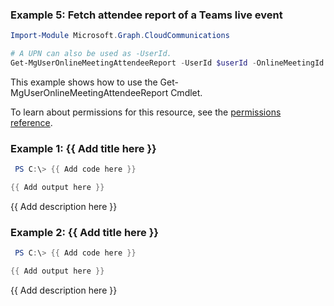 ### Example 5: Fetch attendee report of a Teams live event

```powershellImport-Module Microsoft.Graph.CloudCommunications

# A UPN can also be used as -UserId.
Get-MgUserOnlineMeetingAttendeeReport -UserId $userId -OnlineMeetingId $onlineMeetingId
```
This example shows how to use the Get-MgUserOnlineMeetingAttendeeReport Cmdlet.
To learn about permissions for this resource, see the [permissions reference](/graph/permissions-reference).

### Example 1: {{ Add title here }}
```powershell
 PS C:\> {{ Add code here }}

{{ Add output here }}
```

{{ Add description here }}

### Example 2: {{ Add title here }}
```powershell
 PS C:\> {{ Add code here }}

{{ Add output here }}
```

{{ Add description here }}
